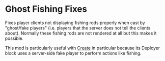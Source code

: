 # Ghost Fishing Fixes
Fixes player clients not displaying fishing rods properly when cast by "ghost/fake players" (i.e. players that the server does not tell the clients about).
Normally these fishing rods are not rendered at all but this makes it possible.

This mod is particularly useful with [Create](https://modrinth.com/mod/create-fabric) in particular because its Deployer block uses a server-side fake player to perform actions like fishing.
